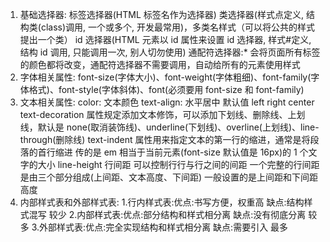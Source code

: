 1. 基础选择器:
   标签选择器(HTML 标签名作为选择器)
   类选择器(样式点定义, 结构类(class)调用, 一个或多个, 开发最常用)，多类名样式（可以将公共的样式提出一个类）
   id 选择器(HTML 元素以 id 属性来设置 id 选择器, 样式#定义, 结构 id 调用, 只能调用一次, 别人切勿使用)
   通配符选择器:* 会将页面所有标签的颜色都将改变，通配符选择器不需要调用，自动给所有的元素使用样式
2. 字体相关属性:
   font-size(字体大小)、font-weight(字体粗细)、font-family(字体格式)、font-style(字体斜体)、font(必须要用 font-size 和 font-family)
3. 文本相关属性:
   color: 文本颜色
   text-align: 水平居中 默认值 left right center
   text-decoration 属性规定添加文本修饰，可以添加下划线、删除线、上划线，默认是 none(取消装饰线)、underline(下划线)、overline(上划线)、line-through(删除线)
   text-indent 属性用来指定文本的第一行的缩进，通常是将段落的首行缩进 传的是 em 相当于当前元素(font-size 默认值是 16px)的 1 个文字的大小
   line-height 行间距 可以控制行行与行之间的间距 一个完整的行间距 是由三个部分组成(上间距、文本高度、下间距) 一般设置的是上间距和下间距高度
4. 内部样式表和外部样式表: 1.行内样式表:优点:书写方便，权重高 缺点:结构样式混写 较少 2.内部样式表:优点:部分结构和样式相分离 缺点:没有彻底分离 较多 3.外部样式表:优点:完全实现结构和样式相分离 缺点:需要引入 最多 <link rel="stylesheet" href="demo04.css">
